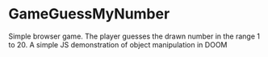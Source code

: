 # GameGuessMyNumber

Simple browser game. The player guesses the drawn number in the range 1 to 20. A simple JS demonstration of object manipulation in DOOM

